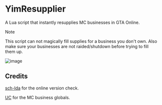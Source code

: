 # YimResupplier
A Lua script that instantly resupplies MC businesses in GTA Online.

> [!NOTE]
> This script can not magically fill supplies for a business you don't own. Also make sure your businesses are not raided/shutdown before trying to fill them up.

![image](https://github.com/xesdoog/YimResupplier/assets/66764345/b2855159-9bb5-4845-aba9-bfddeec498d7)

## Credits
[sch-Ida](https://github.com/sch-lda) for the online version check.

[UC](https://www.unknowncheats.me/forum/grand-theft-auto-v/500059-globals-locals-discussion-read-page-1-a.html) for the MC business globals.
